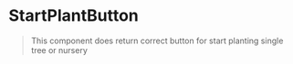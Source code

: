 # StartPlantButton

> This component does return correct button for start planting single tree or nursery
